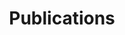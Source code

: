 ---
widget: allpubs

# This file represents a page section.
headless: true

# Order that this section appears on the page.
weight: 69

title: Publications
subtitle: 
---